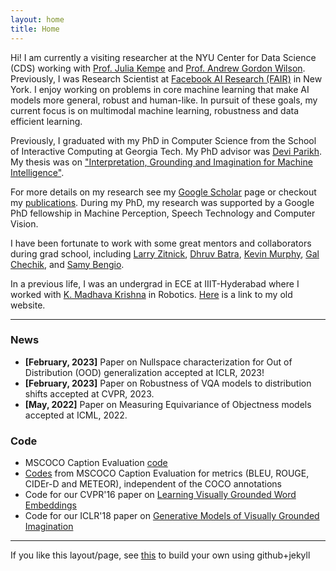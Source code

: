 ```yaml
---
layout: home
title: Home
---
```


Hi! I am currently a visiting researcher at the NYU Center for Data Science (CDS) working with <a href="https://en.wikipedia.org/wiki/Julia_Kempe">Prof. Julia Kempe</a> and <a href="https://cims.nyu.edu/~andrewgw/">Prof. Andrew Gordon Wilson</a>.
Previously, I was Research Scientist at <a href="https://research.fb.com/category/facebook-ai-research/">Facebook AI Research (FAIR)</a> in New York. I enjoy
working on problems in core machine learning that make AI models more general, robust and human-like. 
In pursuit of these goals, my current focus is on multimodal machine learning, robustness and data efficient learning. 

Previously, I graduated with my PhD in Computer Science from the School of Interactive Computing at Georgia Tech.
My PhD advisor was <a href='https://www.cc.gatech.edu/~parikh/'>Devi Parikh</a>.
My thesis was on <a href="https://smartech.gatech.edu/handle/1853/60799">"Interpretation, Grounding and Imagination for Machine Intelligence"</a>.

For more details on my research see my <a href='https://scholar.google.com/citations?user=v1CRzeAAAAAJ&hl=en'>Google Scholar</a> page or checkout my <a href="http://vrama91.github.io/publications/">publications</a>. During my PhD, my research was supported by a Google PhD fellowship in Machine Perception, Speech Technology and Computer Vision.

[//]: # "On the vision side, I am interested in problems in vision and language, learning common sense and visual reasoning. On the machine learning side, I am interested in developing tools for effective low-shot learning, generative models, bayesian deep learning and variational inference."

[//]: # "I also care about issues of how we evaluate our models, as we edge towards higher-level AI-complete tasks. In my first project in grad school, I worked on a (now popularly used) evaluation metric for image captioning called CIDEr."

I have been fortunate to work with some great mentors and collaborators during grad school, including <a href="http://larryzitnick.org/">Larry Zitnick</a>,
<a href="http://www.cc.gatech.edu/~dbatra/index.html">Dhruv Batra</a>,
<a href="https://www.cs.ubc.ca/~murphyk/">Kevin Murphy</a>,
<a href="http://ai.stanford.edu/~gal/">Gal Chechik</a>, and <a href="http://bengio.abracadoudou.com/">Samy Bengio</a>.

In a previous life, I was an undergrad in ECE at IIIT-Hyderabad where I worked with <a href='http://www.iiit.ac.in/people/faculty/mkrishna'>K. Madhava Krishna</a> in Robotics. <a href='https://sites.google.com/site/ramakrishnavedantam928/'>Here</a> is a link to my old website.

<hr/>

<h3>News</h3>
<ul>
<li> <b>[February, 2023]</b> Paper on Nullspace characterization for Out of Distribution (OOD) generalization accepted at ICLR, 2023!</li>
<li> <b>[February, 2023]</b> Paper on Robustness of VQA models to distribution shifts accepted at CVPR, 2023.</li>
<li> <b>[May, 2022]</b> Paper on Measuring Equivariance of Objectness models accepted at ICML, 2022.</li>
</ul>

<h3>Code</h3>
<ul>
<li> MSCOCO Caption Evaluation <a href="https://github.com/tylin/coco-caption"> code</a></li>
<li> <a href="https://github.com/vrama91/coco-caption">Codes</a> from MSCOCO Caption Evaluation for metrics (BLEU, ROUGE, CIDEr-D and METEOR), independent of the COCO annotations </li>
<li> Code for our CVPR'16 paper on <a href="https://github.com/satwikkottur/VisualWord2Vec">Learning Visually Grounded Word Embeddings</a></li>
<li> Code for our ICLR'18 paper on <a href="https://github.com/google/joint_vae">Generative Models of Visually Grounded Imagination</a></li>
</ul>	
<hr/>
If you like this layout/page, see <a href='demo-post'>this</a> to build your own using github+jekyll 
